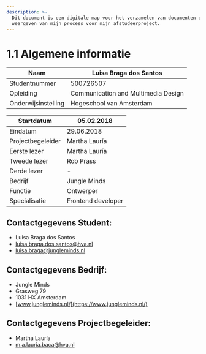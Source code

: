 ```yaml
---
description: >-
  Dit document is een digitale map voor het verzamelen van documenten en het
  weergeven van mijn process voor mijn afstudeerproject.
---
```


# 1.1 Algemene informatie

| Naam | Luisa Braga dos Santos |
| --- | --- |
| Studentnummer | 500726507 |
| Opleiding | Communication and Multimedia Design |
| Onderwijsinstelling | Hogeschool van Amsterdam |

| Startdatum | 05.02.2018 |
| --- | --- |
| Eindatum | 29.06.2018 |
| Projectbegeleider | Martha Lauría |
| Eerste lezer | Martha Lauría |
| Tweede lezer | Rob Prass |
| Derde lezer | - |
| Bedrijf | Jungle Minds |
| Functie | Ontwerper  |
| Specialisatie | Frontend developer |

## Contactgegevens Student:

* Luisa Braga dos Santos
* luisa.braga.dos.santos@hva.nl
* luisa.braga@jungleminds.nl

## Contactgegevens Bedrijf:

* Jungle Minds
* Grasweg 79
* 1031 HX Amsterdam
* [www.jungleminds.nl/](https://www.jungleminds.nl/)

## Contactgegevens Projectbegeleider:

* Martha Lauría
* m.a.lauria.baca@hva.nl

